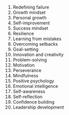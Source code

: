 1. Redefining failure
2. Growth mindset
3. Personal growth
4. Self-improvement
5. Success mindset
6. Resilience
7. Learning from mistakes
8. Overcoming setbacks
9. Goal-setting
10. Innovation and creativity
11. Problem-solving
12. Motivation
13. Perseverance
14. Mindfulness
15. Positive psychology
16. Emotional intelligence
17. Self-awareness
18. Self-reflection
19. Confidence building
20. Leadership development
